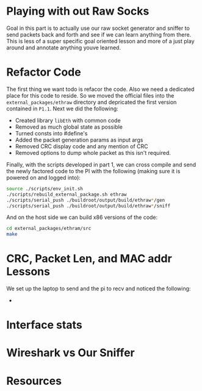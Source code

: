 # Playing with out Raw Socks

Goal in this part is to actually use our raw socket generator and sniffer to send packets back and forth and see if we can learn anything from there. This is less of a super specific goal oriented lesson and more of a just play around and annotate anything youve learned. 

# Refactor Code

The first thing we want todo is refacor the code. Also we need a dedicated place for this code to reside. So we moved the official files into the `external_packages/ethraw` directory and depricated the first version contained in `P1.1`. Next we did the following:

* Created library `libEth` with common code
* Removed as much global state as possible
* Turned consts into #define's
* Added the packet generation params as input args
* Removed CRC display code and any mention of CRC
* Removed options to dump whole packet as this isn't required.

Finally, with the scripts developed in part 1, we can cross compile and send the newly factored code to the PI with the following (making sure it is powered on and logged into):

```bash
source ./scripts/env_init.sh
./scripts/rebuild_external_package.sh ethraw
./scripts/serial_push ./buildroot/output/build/ethraw*/gen
./scripts/serial_push ./buildroot/output/build/ethraw*/sniff
```

And on the host side we can build x86 versions of the code:

```bash
cd external_packages/ethram/src
make
```

# CRC, Packet Len, and MAC addr Lessons

We set up the laptop to send and the pi to recv and noticed the following:

* 

# Interface stats




# Wireshark vs Our Sniffer

# Resources
